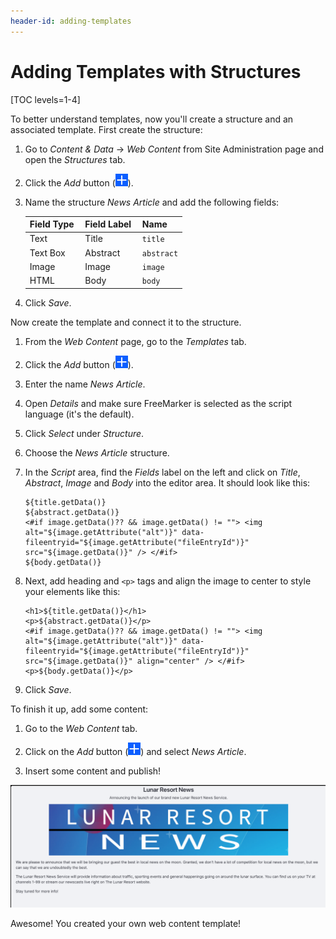 ```yaml
---
header-id: adding-templates
---
```


# Adding Templates with Structures

[TOC levels=1-4]

To better understand templates, now you'll create a structure and an associated
template. First create the structure:

1.  Go to *Content & Data* &rarr; *Web Content* from Site Administration page
    and open the *Structures* tab.

2.  Click the *Add* button (![Add Structure](../../../../../../images/icon-add.png)).

3.  Name the structure *News Article* and add the following fields:

	| Field Type | &nbsp;Field Label | &nbsp;Name |
	--------- | ---------- | ---------- |
	Text  | &nbsp;Title | &nbsp;`title` |
	Text Box | &nbsp;Abstract | &nbsp;`abstract` |
	Image | &nbsp;Image | &nbsp;`image` |
	HTML | &nbsp;Body | &nbsp;`body` |

5.  Click *Save*.

Now create the template and connect it to the structure.

1.  From the *Web Content* page, go to the *Templates* tab.

2.  Click the *Add* button (![Add Template](../../../../../../images/icon-add.png)).

3.  Enter the name *News Article*.

4.  Open *Details* and make sure FreeMarker is selected as the script language (it's the default).

5.  Click *Select* under *Structure*.

6.  Choose the *News Article* structure.

7.  In the *Script* area, find the *Fields* label on the left and click on
    *Title*, *Abstract*, *Image* and *Body* into the editor area. It should
    look like this:

    ```markup
    ${title.getData()}
    ${abstract.getData()}
    <#if image.getData()?? && image.getData() != ""> <img alt="${image.getAttribute("alt")}" data-fileentryid="${image.getAttribute("fileEntryId")}" src="${image.getData()}" /> </#if>
    ${body.getData()}
    ```

8.  Next, add heading and `<p>` tags and align the image to center to  style your
    elements like this:

    ```markup
    <h1>${title.getData()}</h1>
    <p>${abstract.getData()}</p>
    <#if image.getData()?? && image.getData() != ""> <img alt="${image.getAttribute("alt")}" data-fileentryid="${image.getAttribute("fileEntryId")}" src="${image.getData()}" align="center" /> </#if>
    <p>${body.getData()}</p>
    ```

8. Click *Save*.

To finish it up, add some content:

1.  Go to the *Web Content* tab.

2.  Click on the *Add* button (![Add](../../../../../../images/icon-add.png)) and
    select *News Article*.
 
3. Insert some content and publish!

![Figure 1: The Lunar Resort News Article is shaping up!](../../../../../../images/web-content-structures-templates-completed.png)

Awesome! You created your own web content template!
